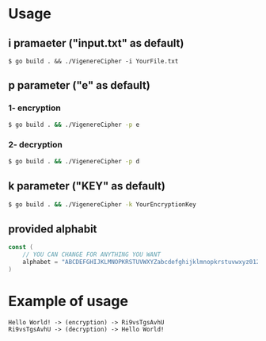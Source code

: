 # Usage

## i pramaeter ("input.txt" as default)

```
$ go build . && ./VigenereCipher -i YourFile.txt
```

## p parameter ("e" as default)

### 1- encryption

```bash
$ go build . && ./VigenereCipher -p e
```

### 2- decryption

```bash
$ go build . && ./VigenereCipher -p d
```

## k parameter ("KEY" as default)

```bash
$ go build . && ./VigenereCipher -k YourEncryptionKey
```

## provided alphabit

```go
const (
    // YOU CAN CHANGE FOR ANYTHING YOU WANT
	alphabet = "ABCDEFGHIJKLMNOPKRSTUVWXYZabcdefghijklmnopkrstuvwxyz0123456789 !?.,"
)
```

# Example of usage

```
Hello World! -> (encryption) -> Ri9vsTgsAvhU
Ri9vsTgsAvhU -> (decryption) -> Hello World!
```
